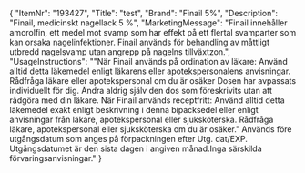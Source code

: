 {
  "ItemNr": "193427",
  "Title": "test",
  "Brand": "Finail 5%",
  "Description": "Finail, medicinskt nagellack 5 %",
  "MarketingMessage": "Finail innehåller amorolfin, ett medel mot svamp som har effekt på ett flertal svamparter som kan orsaka nagelinfektioner. Finail används för behandling av måttligt utbredd nagelsvamp utan angrepp på nagelns tillväxtzon.",
  "UsageInstructions": "\"När Finail används på ordination av läkare: Använd alltid detta läkemedel enligt läkarens eller apotekspersonalens anvisningar. Rådfråga läkare eller apotekspersonal om du är osäker Dosen har avpassats individuellt för dig. Ändra aldrig själv den dos som föreskrivits utan att rådgöra med din läkare. När Finail används receptfritt:  Använd alltid detta läkemedel exakt enligt beskrivning i denna bipacksedel eller enligt anvisningar från läkare, apotekspersonal eller sjuksköterska. Rådfråga läkare, apotekspersonal eller sjuksköterska om du är osäker.\" Används före utgångsdatum som anges på förpackningen efter Utg. dat/EXP. Utgångsdatumet är den sista dagen i angiven månad.Inga särskilda förvaringsanvisningar."
}